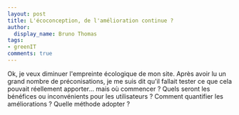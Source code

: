 ```yaml
---
layout: post
title: L'écoconception, de l'amélioration continue ?
author:
  display_name: Bruno Thomas
tags:
- greenIT
comments: true
---
```


Ok, je veux diminuer l'empreinte écologique de mon site. Après avoir lu un grand nombre de préconisations, je me suis dit qu'il fallait tester ce que cela pouvait réellement apporter... mais où commencer ? Quels seront les bénéfices ou inconvénients pour les utilisateurs ? Comment quantifier les améliorations ? Quelle méthode adopter ?


